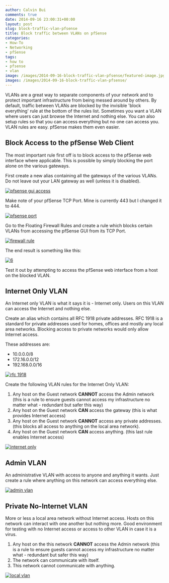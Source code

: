 ```yaml
---
author: Calvin Bui
comments: true
date: 2014-09-16 23:00:31+00:00
layout: post
slug: block-traffic-vlan-pfsense
title: Block traffic between VLANs on pfSense
categories:
- How-To
- Networking
- pfSense
tags:
- how to
- pfsense
- vlan
image: /images/2014-09-16-block-traffic-vlan-pfsense/featured-image.jpg 
images: /images/2014-09-16-block-traffic-vlan-pfsense/
---
```


VLANs are a great way to separate components of your network and to protect important infrastructure from being messed around by others. By default, traffic between VLANs are blocked by the invisible 'block everything' rule at the bottom of the rules list. Sometimes you want a VLAN where users can just browse the Internet and nothing else. You can also setup rules so that you can access everything but no one can access you. VLAN rules are easy. pfSense makes them even easier.

<!-- more -->

## Block Access to the pfSense Web Client

The most important rule first off is to block access to the pfSense web interface where applicable. This is possible by simply blocking the port alone on the various gateways.

First create a new alias containing all the gateways of the various VLANs. Do not leave out your LAN gateway as well (unless it is disabled).

[![pfsense gui access]({{page.images}}34.png)]({{page.images}}34.png)

Make note of your pfSense TCP Port. Mine is currently 443 but I changed it to 444.

[![pfsense port]({{page.images}}52.png)]({{page.images}}52.png)

Go to the Floating Firewall Rules and create a rule which blocks certain VLANs from accessing the pfSense GUI from its TCP Port.

[![firewall rule]({{page.images}}7.png)]({{page.images}}7.png)

The end result is something like this:

[![6]({{page.images}}62.png)]({{page.images}}62.png)

Test it out by attempting to access the pfSense web interface from a host on the blocked VLAN.

## Internet Only VLAN

An Internet only VLAN is what it says it is - Internet only. Users on this VLAN can access the Internet and nothing else.

Create an alias which contains all RFC 1918 private addresses. RFC 1918 is a standard for private addresses used for homes, offices and mostly any local area networks. Blocking access to private networks would only allow Internet access.

These addresses are:

* 10.0.0.0/8
* 172.16.0.0/12
* 192.168.0.0/16

[![rfc 1918]({{page.images}}8.png)]({{page.images}}8.png)

Create the following VLAN rules for the Internet Only VLAN:

1. Any host on the Guest network **CANNOT** access the Admin network (this is a rule to ensure guests cannot access my infrastructure no matter what - redundant but safer this way)
2. Any host on the Guest network **CAN** access the gateway (this is what provides Internet access)
3. Any host on the Guest network **CANNOT** access any private addresses. (this blocks all access to anything on the local area network).
4. Any host on the Guest network **CAN** access anything. (this last rule enables Internet access)

[![internet only]({{page.images}}9.png)]({{page.images}}9.png)

## Admin VLAN

An administrative VLAN with access to anyone and anything it wants. Just create a rule where anything on this network can access everything else.

[![admin vlan]({{page.images}}101.png)]({{page.images}}101.png)

## Private No-Internet VLAN

More or less a local area network without Internet access. Hosts on this network can interact with one another but nothing more. Good environment for testing with no Internet access or access to other VLAN in case it is a virus.

1. Any host on the this network **CANNOT** access the Admin network (this is a rule to ensure guests cannot access my infrastructure no matter what - redundant but safer this way)
2. The network can communicate with itself.
3. This network cannot communicate with anything.

[![local vlan]({{page.images}}111.png)]({{page.images}}111.png)
